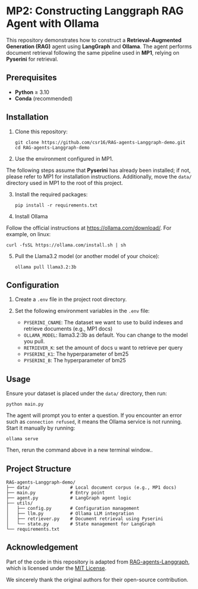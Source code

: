 # MP2: Constructing Langgraph RAG Agent with Ollama

This repository demonstrates how to construct a **Retrieval-Augmented Generation (RAG)** agent using **LangGraph** and **Ollama**.
The agent performs document retrieval following the same pipeline used in **MP1**, relying on **Pyserini** for retrieval.

## Prerequisites

- **Python** ≥ 3.10
- **Conda** (recommended)

## Installation

1. Clone this repository:

   ```
   git clone https://github.com/csr16/RAG-agents-Langgraph-demo.git
   cd RAG-agents-Langgraph-demo
   ```

2. Use the environment configured in MP1. 

The following steps assume that **Pyserini** has already been installed; if not, please refer to MP1 for installation instructions.
Additionally, move the `data/` directory used in MP1 to the root of this project.

3. Install the required packages:

   ```
   pip install -r requirements.txt
   ```

4. Install Ollama 

Follow the official instructions at https://ollama.com/download/. 
For example, on linux:

   ```
   curl -fsSL https://ollama.com/install.sh | sh
   ```

5. Pull the Llama3.2 model (or another model of your choice):

   ```
   ollama pull llama3.2:3b
   ```

## Configuration

1. Create a `.env` file in the project root directory.

2. Set the following environment variables in the `.env` file:

   - `PYSERINI_CNAME`: The dataset we want to use to build indexes and retrieve documents (e.g., MP1 docs)
   - `OLLAMA_MODEL`: llama3.2:3b as default. You can change to the model you pull.
   - `RETRIEVER_K`: set the amount of docs u want to retrieve per query
   - `PYSERINI_K1`: The hyperparameter of bm25
   - `PYSERINI_B`: The hyperparameter of bm25

## Usage

Ensure your dataset is placed under the `data/` directory, then run:

   ``` 
   python main.py 
   ```

The agent will prompt you to enter a question. If you encounter an error such as `connection refused`, it means the Ollama service is not running.
Start it manually by running:

   ``` 
   ollama serve
   ```

Then, rerun the command above in a new terminal window..
## Project Structure

```
RAG-agents-Langgraph-demo/
├── data/               # Local document corpus (e.g., MP1 docs)
├── main.py             # Entry point
├── agent.py            # LangGraph agent logic
├── utils/
│   ├── config.py       # Configuration management
│   ├── llm.py          # Ollama LLM integration
│   ├── retriever.py    # Document retrieval using Pyserini
│   └── state.py        # State management for LangGraph
└── requirements.txt

```

## Acknowledgement

Part of the code in this repository is adapted from [RAG-agents-Langgraph](https://github.com/Feed-dev/RAG-agents-Langgraph/tree/main), 
which is licensed under the [MIT License](https://opensource.org/licenses/MIT).

We sincerely thank the original authors for their open-source contribution.